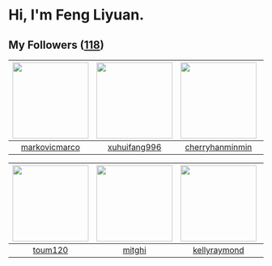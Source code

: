 # Hi, I'm Feng Liyuan.

## My Followers ([118](https://github.com/SunRunAway?tab=followers))

| <img src="https://avatars.githubusercontent.com/u/52882128?v=4" width="150" height="150" /> | <img src="https://avatars.githubusercontent.com/u/50138288?v=4" width="150" height="150" /> | <img src="https://avatars.githubusercontent.com/u/83270523?v=4" width="150" height="150" /> | <img src="https://avatars.githubusercontent.com/u/49479987?v=4" width="150" height="150" /> |
| :-----------------------------------------------------------------------------------------: | :-----------------------------------------------------------------------------------------: | :-----------------------------------------------------------------------------------------: | :-----------------------------------------------------------------------------------------: |
|                      [markovicmarco](https://github.com/markovicmarco)                      |                       [xuhuifang996](https://github.com/xuhuifang996)                       |                    [cherryhanminmin](https://github.com/cherryhanminmin)                    |                              [bo-er](https://github.com/bo-er)                              |

| <img src="https://avatars.githubusercontent.com/u/57785890?v=4" width="150" height="150" /> | <img src="https://avatars.githubusercontent.com/u/55898975?v=4" width="150" height="150" /> | <img src="https://avatars.githubusercontent.com/u/58126365?v=4" width="150" height="150" /> | <img src="https://avatars.githubusercontent.com/u/59618640?v=4" width="150" height="150" /> |
| :-----------------------------------------------------------------------------------------: | :-----------------------------------------------------------------------------------------: | :-----------------------------------------------------------------------------------------: | :-----------------------------------------------------------------------------------------: |
|                            [toum120](https://github.com/toum120)                            |                             [mitghi](https://github.com/mitghi)                             |                       [kellyraymond](https://github.com/kellyraymond)                       |                        [Akshar-code](https://github.com/Akshar-code)                        |
